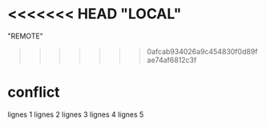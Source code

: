 <<<<<<< HEAD
"LOCAL"
=======
"REMOTE"
>>>>>>> 0afcab934026a9c454830f0d89fae74af6812c3f
# conflict
lignes 1
lignes 2
lignes 3
lignes 4
lignes 5
